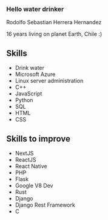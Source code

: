 ### Hello water drinker

<p>Rodolfo Sebastian Herrera Hernandez</p>
<p>16 years living on planet Earth, Chile :)</p>

## Skills
<ul>
  <li>
    <span>Drink water</span>
  </li>
  <li>
    <span>Microsoft Azure</span>
  </li>
  <li>
    <span>Linux server administration</span>
  </li>
  <li>
    <span>C++</span>
  </li>
  <li>
    <span>JavaScript</span>
  </li>
  <li>
    <span>Python</span>
  </li>
  <li>
    <span>SQL</span>
  </li>
  <li>
    <span>HTML</span>
  </li>
  <li>
    <span>CSS</span>
  </li>
 </ul>
 
## Skills to improve
<ul>
  <li>
    <span>NextJS</span>
  </li>
  <li>
    <span>ReactJS</span>
  </li>
  <li>
    <span>React Native</span>
  </li>
  <li>
    <span>PHP</span>
  </li>
  <li>
    <span>Flask</span>
  </li>
  <li>
    <span>Google V8 Dev</span>
  </li>
  <li>
    <span>Rust</span>
  </li>
  <li>
    <span>Django</span>
  </li>
  <li>
    <span>Django Rest Framework</span>
  </li>
  <li>
    <span>C</span>
  </li>
</ul>
